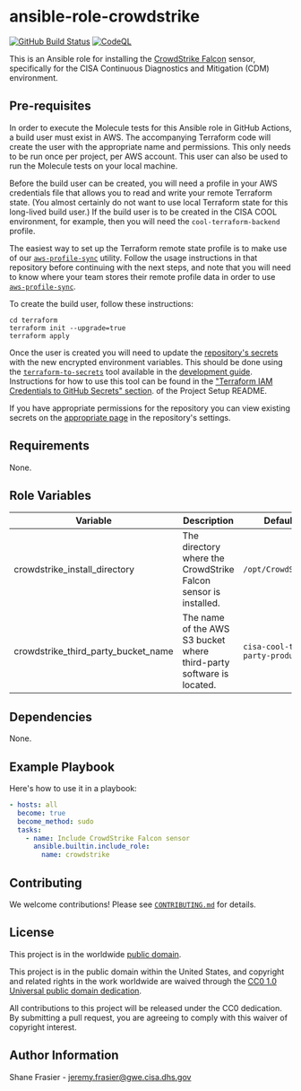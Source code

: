 # ansible-role-crowdstrike #

[![GitHub Build Status](https://github.com/cisagov/ansible-role-crowdstrike/workflows/build/badge.svg)](https://github.com/cisagov/ansible-role-crowdstrike/actions)
[![CodeQL](https://github.com/cisagov/ansible-role-crowdstrike/workflows/CodeQL/badge.svg)](https://github.com/cisagov/ansible-role-crowdstrike/actions/workflows/codeql-analysis.yml)

This is an Ansible role for installing the [CrowdStrike
Falcon](https://www.crowdstrike.com/products/) sensor, specifically
for the CISA Continuous Diagnostics and Mitigation (CDM) environment.

## Pre-requisites ##

In order to execute the Molecule tests for this Ansible role in GitHub
Actions, a build user must exist in AWS. The accompanying Terraform
code will create the user with the appropriate name and
permissions. This only needs to be run once per project, per AWS
account. This user can also be used to run the Molecule tests on your
local machine.

Before the build user can be created, you will need a profile in your
AWS credentials file that allows you to read and write your remote
Terraform state.  (You almost certainly do not want to use local
Terraform state for this long-lived build user.)  If the build user is
to be created in the CISA COOL environment, for example, then you will
need the `cool-terraform-backend` profile.

The easiest way to set up the Terraform remote state profile is to
make use of our
[`aws-profile-sync`](https://github.com/cisagov/aws-profile-sync)
utility. Follow the usage instructions in that repository before
continuing with the next steps, and note that you will need to know
where your team stores their remote profile data in order to use
[`aws-profile-sync`](https://github.com/cisagov/aws-profile-sync).

To create the build user, follow these instructions:

```console
cd terraform
terraform init --upgrade=true
terraform apply
```

Once the user is created you will need to update the [repository's
secrets](https://help.github.com/en/actions/configuring-and-managing-workflows/creating-and-storing-encrypted-secrets)
with the new encrypted environment variables. This should be done
using the
[`terraform-to-secrets`](https://github.com/cisagov/development-guide/tree/develop/project_setup#terraform-iam-credentials-to-github-secrets-)
tool available in the [development
guide](https://github.com/cisagov/development-guide). Instructions for
how to use this tool can be found in the ["Terraform IAM Credentials
to GitHub Secrets"
section](https://github.com/cisagov/development-guide/tree/develop/project_setup#terraform-iam-credentials-to-github-secrets-).
of the Project Setup README.

If you have appropriate permissions for the repository you can view
existing secrets on the [appropriate
page](https://github.com/cisagov/ansible-role-crowdstrike/settings/secrets)
in the repository's settings.

## Requirements ##

None.

## Role Variables ##

| Variable | Description | Default | Required |
|----------|-------------|---------|----------|
| crowdstrike_install_directory | The directory where the CrowdStrike Falcon sensor is installed. | `/opt/CrowdStrike` | No |
| crowdstrike_third_party_bucket_name | The name of the AWS S3 bucket where third-party software is located. | `cisa-cool-third-party-production` | No |

## Dependencies ##

None.

## Example Playbook ##

Here's how to use it in a playbook:

```yaml
- hosts: all
  become: true
  become_method: sudo
  tasks:
    - name: Include CrowdStrike Falcon sensor
      ansible.builtin.include_role:
        name: crowdstrike
```

## Contributing ##

We welcome contributions!  Please see [`CONTRIBUTING.md`](CONTRIBUTING.md) for
details.

## License ##

This project is in the worldwide [public domain](LICENSE).

This project is in the public domain within the United States, and
copyright and related rights in the work worldwide are waived through
the [CC0 1.0 Universal public domain
dedication](https://creativecommons.org/publicdomain/zero/1.0/).

All contributions to this project will be released under the CC0
dedication. By submitting a pull request, you are agreeing to comply
with this waiver of copyright interest.

## Author Information ##

Shane Frasier - <jeremy.frasier@gwe.cisa.dhs.gov>
